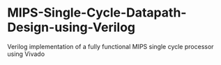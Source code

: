 # MIPS-Single-Cycle-Datapath-Design-using-Verilog
Verilog implementation of a fully functional MIPS single cycle processor using Vivado
